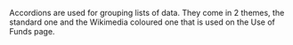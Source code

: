 Accordions are  used for grouping lists of data. They come in 2 themes, the standard one and the Wikimedia coloured one that is used on the Use of Funds page.
